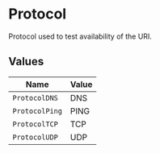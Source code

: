 # Protocol

Protocol used to test availability of the URI.


## Values

| Name           | Value          |
| -------------- | -------------- |
| `ProtocolDNS`  | DNS            |
| `ProtocolPing` | PING           |
| `ProtocolTCP`  | TCP            |
| `ProtocolUDP`  | UDP            |